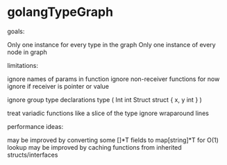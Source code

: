 # golangTypeGraph

goals:

Only one instance for every type in the graph
Only one instance of every node in graph

limitations:

ignore names of params in function
ignore non-receiver functions for now
ignore if receiver is pointer or value

ignore group type declarations
type (
	Int int
	Struct struct { x, y int }
)


treat variadic functions like a slice of the type
ignore wraparound lines


performance ideas:

may be improved by converting some []*T fields to map[string]*T for O(1) lookup
may be improved by caching functions from inherited structs/interfaces